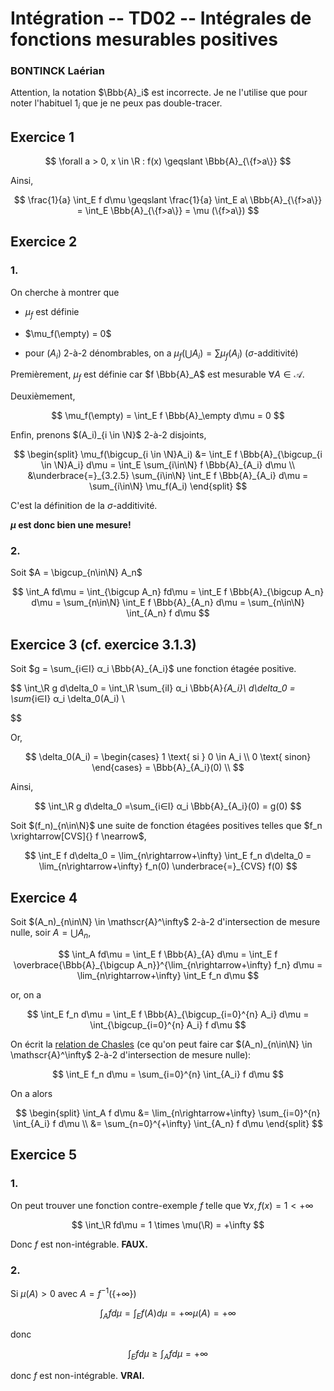 # Intégration -- TD02 -- Intégrales de fonctions mesurables positives

### BONTINCK Laérian

Attention, la notation $\Bbb{A}_i$ est incorrecte. Je ne l'utilise que pour noter l'habituel $1_i$ que je ne peux pas double-tracer.

## Exercice 1

$$
\forall a > 0, x \in \R : 
f(x) \geqslant
\Bbb{A}_{\{f>a\}}
$$

   Ainsi,

$$
\frac{1}{a} \int_E f d\mu \geqslant
\frac{1}{a} \int_E a\ \Bbb{A}_{\{f>a\}} =
\int_E \Bbb{A}_{\{f>a\}} = \mu (\{f>a\})
$$

## Exercice 2

### 1.

On cherche à montrer que

- $\mu_f$ est définie

- $\mu_f(\empty) = 0$

- pour $(A_i)$ 2-à-2 dénombrables, on a  $\mu_f(\bigcup A_i) = \sum \mu_f(A_i)$ ($\sigma$-additivité)

Premièrement, $\mu_f$ est définie car $f \Bbb{A}_A$ est mesurable $\forall A \in \mathscr{A}$.

Deuxièmement,

$$
\mu_f(\empty) = \int_E f \Bbb{A}_\empty d\mu = 0
$$

Enfin, prenons $(A_i)_{i \in \N}$ 2-à-2 disjoints,

$$
\begin{split}
    \mu_f(\bigcup_{i \in \N}A_i) &= \int_E f \Bbb{A}_{\bigcup_{i \in \N}A_i} d\mu =
    \int_E \sum_{i\in\N} f \Bbb{A}_{A_i} d\mu \\
    &\underbrace{=}_{3.2.5} \sum_{i\in\N} \int_E  f \Bbb{A}_{A_i} d\mu =
    \sum_{i\in\N} \mu_f(A_i)
\end{split}
$$

C'est la définition de la $\sigma$-additivité.

**$\mu$ est donc bien une mesure!**

### 2.

Soit $A = \bigcup_{n\in\N} A_n$

$$
\int_A fd\mu = \int_{\bigcup A_n} fd\mu = 
\int_E f \Bbb{A}_{\bigcup A_n} d\mu =
\sum_{n\in\N} \int_E f \Bbb{A}_{A_n} d\mu =
\sum_{n\in\N} \int_{A_n} f d\mu
$$

## Exercice 3 (cf. exercice 3.1.3)

Soit $g = \sum_{i∈I} α_i \Bbb{A}_{A_i}$ une fonction étagée positive.

$$
\int_\R g d\delta_0 =
\int_\R \sum_{iI} α_i \Bbb{A}_{A_i}\ d\delta_0 =
\sum_{i∈I} α_i \delta_0(A_i) \\


$$

Or,

$$
\delta_0(A_i) = \begin{cases} 1 \text{ si } 0 \in A_i
\\ 0 \text{ sinon} \end{cases} = \Bbb{A}_{A_i}(0) \\
$$

Ainsi,

$$
\int_\R g d\delta_0 =\sum_{i∈I} α_i \Bbb{A}_{A_i}(0) = g(0)
$$

Soit $(f_n)_{n\in\N}$ une suite de fonction étagées positives telles que $f_n \xrightarrow[CVS]{} f \nearrow$,

$$
\int_E f d\delta_0 = \lim_{n\rightarrow+\infty} \int_E f_n d\delta_0
= \lim_{n\rightarrow+\infty} f_n(0) \underbrace{=}_{CVS} f(0)
$$

## Exercice 4

Soit $(A_n)_{n\in\N} \in \mathscr{A}^\infty$ 2-à-2 d'intersection de mesure nulle, soir $A = \bigcup A_n$,

$$
\int_A fd\mu = \int_E f \Bbb{A}_{A} d\mu =
\int_E f \overbrace{\Bbb{A}_{\bigcup A_n}}^{\lim_{n\rightarrow+\infty} f_n} d\mu =
\lim_{n\rightarrow+\infty} \int_E f_n d\mu
$$

or, on a 

$$
\int_E f_n d\mu = \int_E f \Bbb{A}_{\bigcup_{i=0}^{n} A_i} d\mu
= \int_{\bigcup_{i=0}^{n} A_i} f d\mu
$$

On écrit la <u>relation de Chasles</u> (ce qu'on peut faire car $(A_n)_{n\in\N} \in \mathscr{A}^\infty$ 2-à-2 d'intersection de mesure nulle):

$$
\int_E f_n d\mu = \sum_{i=0}^{n} \int_{A_i} f d\mu
$$

On a alors

$$
\begin{split}
\int_A f d\mu &= \lim_{n\rightarrow+\infty}
\sum_{i=0}^{n} \int_{A_i} f d\mu \\
&= \sum_{n=0}^{+\infty} \int_{A_n} f d\mu
\end{split}
$$



## Exercice 5

### 1.

On peut trouver une fonction contre-exemple $f$ telle que $\forall x, f(x)=1<+\infty$

$$
\int_\R fd\mu = 1 \times \mu(\R) = +\infty
$$

Donc $f$ est non-intégrable. **FAUX.**

### 2.

Si $\mu(A) > 0$ avec $A = f^{-1}(\{+\infty\})$

$$
\int_A f d\mu = \int_E f(A)d\mu = +\infty \mu(A) = +\infty
$$

donc

$$
\int_E f d\mu \geqslant \int_A f d\mu = + \infty
$$

donc $f$ est non-intégrable. **VRAI.**


